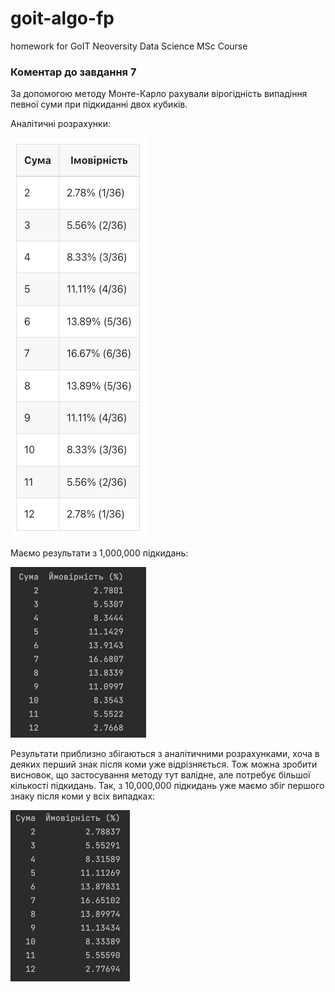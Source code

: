 # goit-algo-fp
homework for GoIT Neoversity Data Science MSc Course


### Коментар до завдання 7
За допомогою методу Монте-Карло рахували вірогідність випадіння певної суми при
підкиданні двох кубиків. 

Аналітичні розрахунки:

![img.png](img.png)

Маємо результати з 1,000,000 підкидань:

![img_1.png](img_1.png)

Результати приблизно збігаються з аналітичними розрахунками, хоча в деяких
перший знак після коми уже відрізняється. Тож можна зробити висновок, що застосування
методу тут валідне, але потребує більшої кількості підкидань.
Так, з 10,000,000 підкидань уже маємо збіг першого знаку після коми у всіх випадках:

![img_2.png](img_2.png)
